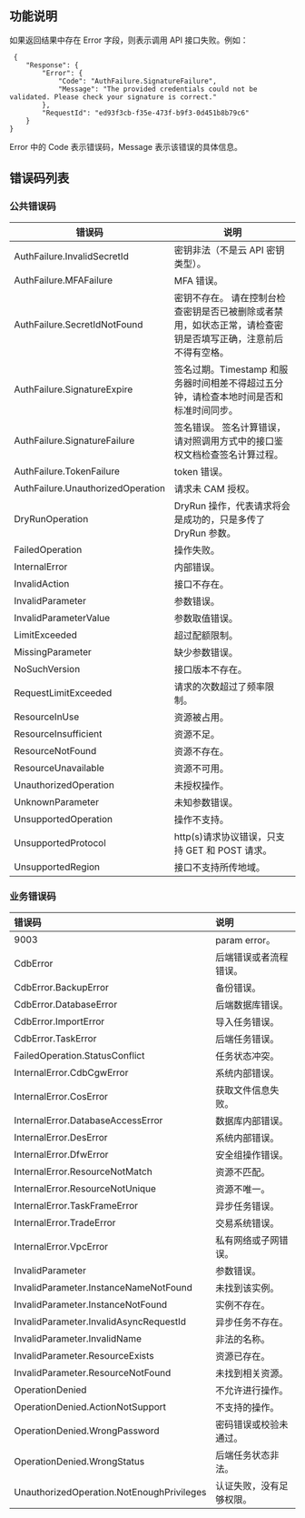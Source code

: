 
## 功能说明

如果返回结果中存在 Error 字段，则表示调用 API 接口失败。例如：

```
 {
    "Response": {
        "Error": {
            "Code": "AuthFailure.SignatureFailure",
            "Message": "The provided credentials could not be validated. Please check your signature is correct."
        },
        "RequestId": "ed93f3cb-f35e-473f-b9f3-0d451b8b79c6"
    }
}
```

Error 中的 Code 表示错误码，Message 表示该错误的具体信息。

## 错误码列表

### 公共错误码

| 错误码 | 说明 |
|--------|------|
| AuthFailure.InvalidSecretId | 密钥非法（不是云 API 密钥类型）。 |
| AuthFailure.MFAFailure | MFA 错误。 |
| AuthFailure.SecretIdNotFound | 密钥不存在。 请在控制台检查密钥是否已被删除或者禁用，如状态正常，请检查密钥是否填写正确，注意前后不得有空格。|
| AuthFailure.SignatureExpire | 签名过期。Timestamp 和服务器时间相差不得超过五分钟，请检查本地时间是否和标准时间同步。|
| AuthFailure.SignatureFailure | 签名错误。 签名计算错误，请对照调用方式中的接口鉴权文档检查签名计算过程。|
| AuthFailure.TokenFailure | token 错误。 |
| AuthFailure.UnauthorizedOperation | 请求未 CAM 授权。 |
| DryRunOperation | DryRun 操作，代表请求将会是成功的，只是多传了 DryRun 参数。 |
| FailedOperation | 操作失败。 |
| InternalError | 内部错误。 |
| InvalidAction | 接口不存在。 |
| InvalidParameter | 参数错误。 |
| InvalidParameterValue | 参数取值错误。 |
| LimitExceeded | 超过配额限制。 |
| MissingParameter | 缺少参数错误。 |
| NoSuchVersion | 接口版本不存在。 |
| RequestLimitExceeded | 请求的次数超过了频率限制。 |
| ResourceInUse | 资源被占用。 |
| ResourceInsufficient | 资源不足。 |
| ResourceNotFound | 资源不存在。 |
| ResourceUnavailable | 资源不可用。 |
| UnauthorizedOperation | 未授权操作。 |
| UnknownParameter | 未知参数错误。 |
| UnsupportedOperation | 操作不支持。 |
| UnsupportedProtocol | http(s)请求协议错误，只支持 GET 和 POST 请求。 |
| UnsupportedRegion | 接口不支持所传地域。 |

### 业务错误码

| 错误码 | 说明 |
|:-------|:-----|
| 9003 | param error。 |
| CdbError | 后端错误或者流程错误。 |
| CdbError.BackupError | 备份错误。 |
| CdbError.DatabaseError | 后端数据库错误。 |
| CdbError.ImportError | 导入任务错误。 |
| CdbError.TaskError | 后端任务错误。 |
| FailedOperation.StatusConflict | 任务状态冲突。 |
| InternalError.CdbCgwError | 系统内部错误。 |
| InternalError.CosError | 获取文件信息失败。 |
| InternalError.DatabaseAccessError | 数据库内部错误。 |
| InternalError.DesError | 系统内部错误。 |
| InternalError.DfwError | 安全组操作错误。 |
| InternalError.ResourceNotMatch | 资源不匹配。 |
| InternalError.ResourceNotUnique | 资源不唯一。 |
| InternalError.TaskFrameError | 异步任务错误。 |
| InternalError.TradeError | 交易系统错误。 |
| InternalError.VpcError | 私有网络或子网错误。 |
| InvalidParameter | 参数错误。 |
| InvalidParameter.InstanceNameNotFound | 未找到该实例。 |
| InvalidParameter.InstanceNotFound | 实例不存在。 |
| InvalidParameter.InvalidAsyncRequestId | 异步任务不存在。 |
| InvalidParameter.InvalidName | 非法的名称。 |
| InvalidParameter.ResourceExists | 资源已存在。 |
| InvalidParameter.ResourceNotFound | 未找到相关资源。 |
| OperationDenied | 不允许进行操作。 |
| OperationDenied.ActionNotSupport | 不支持的操作。 |
| OperationDenied.WrongPassword | 密码错误或校验未通过。 |
| OperationDenied.WrongStatus | 后端任务状态非法。 |
| UnauthorizedOperation.NotEnoughPrivileges | 认证失败，没有足够权限。 |
